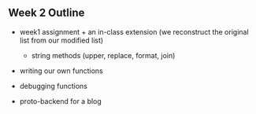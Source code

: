 ## Week 2 Outline

+ week1 assignment + an in-class extension (we reconstruct the original list from our modified list)
  + string methods (upper, replace, format, join)

+ writing our own functions
+ debugging functions
+ proto-backend for a blog
